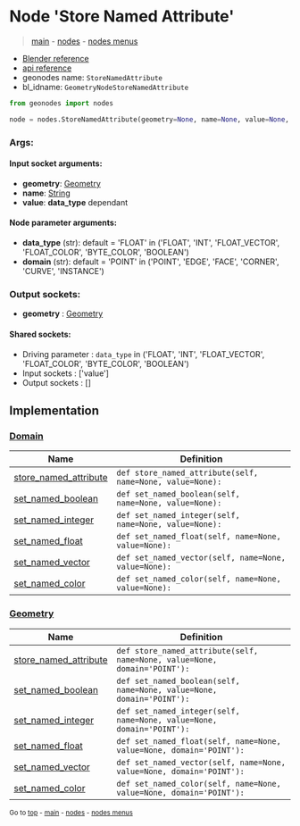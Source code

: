 # Node 'Store Named Attribute'

> [main](../structure.md) - [nodes](nodes.md) - [nodes menus](nodes_menus.md)

- [Blender reference](https://docs.blender.org/manual/en/latest/modeling/geometry_nodes/attribute/store_named_attribute.html)
- [api reference](https://docs.blender.org/api/current/bpy.types.GeometryNodeStoreNamedAttribute.html)
- geonodes name: `StoreNamedAttribute`
- bl_idname: `GeometryNodeStoreNamedAttribute`

```python
from geonodes import nodes

node = nodes.StoreNamedAttribute(geometry=None, name=None, value=None, data_type='FLOAT', domain='POINT')
```

### Args:

#### Input socket arguments:

- **geometry**: [Geometry](Geometry.md)
- **name**: [String](String.md)
- **value**: **data_type** dependant

#### Node parameter arguments:

- **data_type** (str): default = 'FLOAT' in ('FLOAT', 'INT', 'FLOAT_VECTOR', 'FLOAT_COLOR', 'BYTE_COLOR', 'BOOLEAN')
- **domain** (str): default = 'POINT' in ('POINT', 'EDGE', 'FACE', 'CORNER', 'CURVE', 'INSTANCE')

### Output sockets:

- **geometry** : [Geometry](Geometry.md)

#### Shared sockets:

- Driving parameter : ``data_type`` in ('FLOAT', 'INT', 'FLOAT_VECTOR', 'FLOAT_COLOR', 'BYTE_COLOR', 'BOOLEAN')
- Input sockets  : ['value']
- Output sockets : []
## Implementation

### [Domain](Domain.md)

| Name | Definition |
|------|------------|
 | [store_named_attribute](Domain.md#store_named_attribute) | `def store_named_attribute(self, name=None, value=None):` |
 | [set_named_boolean](Domain.md#set_named_boolean) | `def set_named_boolean(self, name=None, value=None):` |
 | [set_named_integer](Domain.md#set_named_integer) | `def set_named_integer(self, name=None, value=None):` |
 | [set_named_float](Domain.md#set_named_float) | `def set_named_float(self, name=None, value=None):` |
 | [set_named_vector](Domain.md#set_named_vector) | `def set_named_vector(self, name=None, value=None):` |
 | [set_named_color](Domain.md#set_named_color) | `def set_named_color(self, name=None, value=None):` |

### [Geometry](Geometry.md)

| Name | Definition |
|------|------------|
 | [store_named_attribute](Geometry.md#store_named_attribute) | `def store_named_attribute(self, name=None, value=None, domain='POINT'):` |
 | [set_named_boolean](Geometry.md#set_named_boolean) | `def set_named_boolean(self, name=None, value=None, domain='POINT'):` |
 | [set_named_integer](Geometry.md#set_named_integer) | `def set_named_integer(self, name=None, value=None, domain='POINT'):` |
 | [set_named_float](Geometry.md#set_named_float) | `def set_named_float(self, name=None, value=None, domain='POINT'):` |
 | [set_named_vector](Geometry.md#set_named_vector) | `def set_named_vector(self, name=None, value=None, domain='POINT'):` |
 | [set_named_color](Geometry.md#set_named_color) | `def set_named_color(self, name=None, value=None, domain='POINT'):` |

<sub>Go to [top](#node-{wnode.bnode.name}) - [main](../structure.md) - [nodes](nodes.md) - [nodes menus](nodes_menus.md)</sub>

